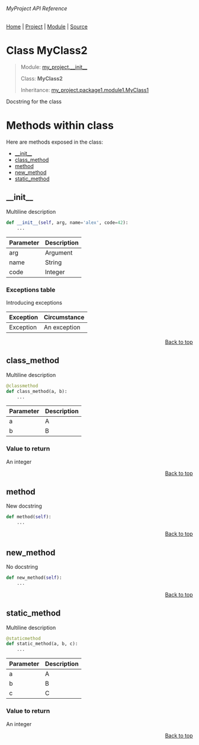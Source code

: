 ###### MyProject API Reference
[Home](/docs/api/README.md) | [Project](/README.md) | [Module](/docs/api/modules/my_project/__init__/README.md) | [Source](/src/my_project/__init__.py)

# Class MyClass2
> Module: [my\_project.\_\_init\_\_](/docs/api/modules/my_project/__init__/README.md)
>
> Class: **MyClass2**
>
> Inheritance: [my\_project.package1.module1.MyClass1](/docs/api/modules/my_project/package1/module1/class-MyClass1.md)

Docstring for the class

# Methods within class
Here are methods exposed in the class:
- [\_\_init\_\_](#__init__)
- [class\_method](#class_method)
- [method](#method)
- [new\_method](#new_method)
- [static\_method](#static_method)

## \_\_init\_\_
Multiline 
description

```python
def __init__(self, arg, name='alex', code=42):
    ...
```

| Parameter | Description |
| --- | --- |
| arg | Argument |
| name | String |
| code | Integer |

### Exceptions table
Introducing exceptions

| Exception | Circumstance |
| --- | --- |
| Exception | An exception |

<p align="right"><a href="#myproject-api-reference">Back to top</a></p>

## class\_method
Multiline
description

```python
@classmethod
def class_method(a, b):
    ...
```

| Parameter | Description |
| --- | --- |
| a | A |
| b | B |

### Value to return
An integer

<p align="right"><a href="#myproject-api-reference">Back to top</a></p>

## method
New docstring

```python
def method(self):
    ...
```

<p align="right"><a href="#myproject-api-reference">Back to top</a></p>

## new\_method
No docstring

```python
def new_method(self):
    ...
```

<p align="right"><a href="#myproject-api-reference">Back to top</a></p>

## static\_method
Multiline
description

```python
@staticmethod
def static_method(a, b, c):
    ...
```

| Parameter | Description |
| --- | --- |
| a | A |
| b | B |
| c | C |

### Value to return
An integer

<p align="right"><a href="#myproject-api-reference">Back to top</a></p>
